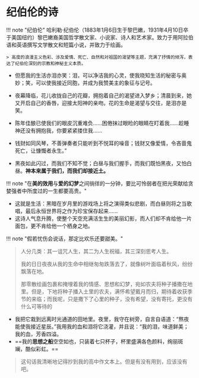 # 纪伯伦的诗


!!! note "纪伯伦"
    哈利勒·纪伯伦（1883年1月6日生于黎巴嫩，1931年4月10日卒于美国纽约）黎巴嫩裔美国哲学散文家、小说家、诗人和艺术家。致力于用阿拉伯语和英语撰写文学散文和短篇小说，并致力于绘画。

    > 高度的浪漫主义色彩、涉及爱情、死亡、自然和对祖国的渴望等主题，充满了抒情的倾泻，表达了纪伯伦深刻的宗教和神秘主义本质。

- 但愿我的生活亦泪亦笑：泪，可以净洁我的心灵，使我晓知生活的秘密与奥妙；笑，可以使我接近同胞，并成为我赞美主的象征与记号。
- 夜幕降临，花儿收拢自己的花瓣，拥抱着自己的渴望进入梦乡；清晨到来，她又开启自己的香唇，迎接太阳神的亲吻。花的生命是渴望与交往，是泪亦是笑。
- 陈年佳酿已使我们的眼皮沉重难负……困倦抹过眼睑的眼睛在盯着我……趁睡神还没有拥抱我，你要紧紧搂住我……
- 钱财如同风琴，不善弹奏者只能听到不悦耳的噪音；钱财又像爱情，令吝啬鬼死亡，让慷慨者永生。”

- 黑夜如此闪过，而我们不知不觉；白昼与我们握手，而我们既怕黑夜，又怕白昼。**神本来属于我们，而我们却接近土。**

!!! note "在**美的效用**与**爱的幻梦**之间徜徉的一分钟，要比可怜弱者在把光荣献给贪婪强者中所度过的一生都要高贵。"

- 这就是生活：黑暗在岁月里的游戏场上将之演得类似悲剧，而白昼则将之当歌唱，最后永恒世界将之作为珍宝保存起来……
- 这诗人气息升腾，使整个天空充满活生生的美丽幻影，而人们却不肯给他一片面包，更不肯给他一个栖身之地。


!!! note "假若忧伤会说话，那定比欢乐还要甜美。"


>  人分几类：其一诅咒人生，其二为人生祝福，其三深刻思考人生。
> 
>  我的日日夜夜从我的生命中相继匆匆跌落去了，就像树叶面临着秋风，纷纷飘落在地。
> 
>  那零散绘画包裹和掩埋着我的情感、思想和幻梦，宛如农夫将种子播撒在地里。但是，下地将种子播入土里的农夫，满怀希望戴月而归，期待着收获季节的来临；而我呢，只是撒下了心里的种子，没有希望，没有寄托，更没有什么可等待的


- 我把它栽到远离时光通道的田地里。夜里，我守在树旁，自言自语道：“熬夜能使我接近星辰。”我用我的血和泪将它浇灌，并且说：“我的泪，味道鲜美；我的血，芳香四溢。
- ==我的**思想之船**空空如也，只装着七只杯子，杯里盛满各色颜料，绚丽斑斓，酷似彩虹。==

> 这句话我清晰地记得抄到我的高中作文本上。但是有没有用到，应该没有吧。